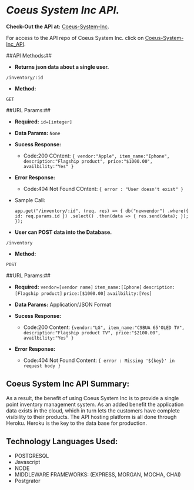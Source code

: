 # **_Coeus System Inc API._**

**Check-Out the API at:**
[Coeus-System-Inc](https://coeus-system-inc.herokuapp.com/inventory).

For access to the API repo of Coeus System Inc. click on [Coeus-System-Inc_API](https://github.com/tchang46343/coeus-api-backend.git).

##API Methods:##

- **Returns json data about a single user.**

`/inventory/:id`

- **Method:**

`GET`

##URL Params:##

- **Required:**
  `id=[integer]`

- **Data Params:**
  `None`

- **Sucess Response:**
  - Code:200
    COntent: `{ vendor:"Apple", item_name:"Iphone", description:"Flagship product", price:"$1000.00", availbility:"Yes" }`
- **Error Response:**

  - Code:404 Not Found
    COntent: `{ error : "User doesn't exist" }`

- Sample Call:

  `app.get("/inventory/:id", (req, res) => { db("newvendor") .where({ id: req.params.id }) .select() .then(data => { res.send(data); }); });`

- **User can POST data into the Database.**

`/inventory`

- **Method:**

`POST`

##URL Params:##

- **Required:**
  `vendor=[vendor name]`
  `item_name:[Iphone]`
  `description:[Flagship product]`
  `price:[$1000.00]`
  `availbility:[Yes]`

* **Data Params:**
  Application/JSON Format

* **Sucess Response:**

  - Code:200
    Content: `{vendor:"LG", item_name:"C9BUA 65'OLED TV", description:"Flagship product TV", price:"$2100.00", availbility:"Yes" }`

* **Error Response:**
  - Code:404 Not Found
    Content: `{ error : Missing '${key}' in request body }`

## Coeus System Inc API Summary:

As a result, the benefit of using Coeus System Inc is to provide a single point inventory management system. As an added benefit the application data exists in the cloud, which in turn lets the customers have complete visibility to their products. The API hosting platform is all done through Heroku. Heroku is the key to the data base for production.

## Technology Languages Used:

- POSTGRESQL
- Javascript
- NODE
- MIDDLEWARE FRAMEWORKS: (EXPRESS, MORGAN, MOCHA, CHAI)
- Postgrator
